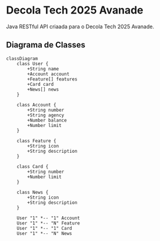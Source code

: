 # Decola Tech 2025 Avanade
Java RESTful API criaada para o Decola Tech 2025 Avanade.

## Diagrama de Classes

```mermaid 
classDiagram
    class User {
        +String name
        +Account account
        +Feature[] features
        +Card card
        +News[] news
    }

    class Account {
        +String number
        +String agency
        +Number balance
        +Number limit
    }

    class Feature {
        +String icon
        +String description
    }

    class Card {
        +String number
        +Number limit
    }

    class News {
        +String icon
        +String description
    }

    User "1" *-- "1" Account
    User "1" *-- "N" Feature
    User "1" *-- "1" Card
    User "1" *-- "N" News
```
